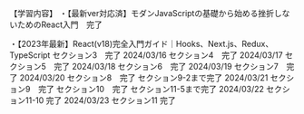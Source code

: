 【学習内容】
・【最新ver対応済】モダンJavaScriptの基礎から始める挫折しないためのReact入門　完了

・【2023年最新】React(v18)完全入門ガイド｜Hooks、Next.js、Redux、TypeScript
セクション3　完了
2024/03/16
セクション4　完了
2024/03/17
セクション5　完了
2024/03/18
セクション6　完了
2024/03/19
セクション7　完了
2024/03/20
セクション8　完了
セクション9-2まで完了
2024/03/21
セクション9　完了
セクション10　完了
セクション11-5まで完了
2024/03/22
セクション11-10 完了
2024/03/23
セクション11 完了
